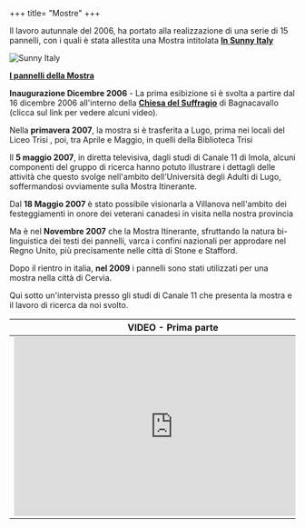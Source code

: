 +++
title= "Mostre"
+++

<!-- img src="/images/files/sunnyitaly.jpg" WIDTH="100" HEIGHT="100" -->


Il lavoro autunnale del 2006, ha portato alla realizzazione di una serie di 15 pannelli, con i quali è stata allestita una Mostra intitolata **[In Sunny Italy][sunny]**

![Sunny Italy](/images/files/sunnyitaly.jpg)

**[I pannelli della Mostra][pannelli]**
                                  
**Inaugurazione Dicembre 2006** - La prima esibizione si è svolta a partire dal 16 dicembre 2006 all'interno della **[Chiesa del Suffragio][bagnacavallo]** di Bagnacavallo (clicca sul link per vedere alcuni video). 

Nella **primavera 2007**, la mostra si è trasferita a Lugo, prima nei locali del 
Liceo Trisi , poi, tra Aprile e Maggio, in quelli della Biblioteca Trisi 

Il **5 maggio 2007**, in diretta televisiva, dagli studi di Canale 11 di Imola, alcuni
componenti del gruppo di ricerca hanno potuto illustrare i dettagli delle attività che
questo svolge nell'ambito dell'Università degli Adulti di Lugo, soffermandosi ovviamente
sulla Mostra Itinerante. 

Dal **18 Maggio 2007** è stato possibile visionarla a Villanova nell'ambito
dei festeggiamenti in onore dei veterani canadesi in visita nella nostra provincia

Ma è nel **Novembre 2007** che la Mostra Itinerante, sfruttando la natura bi-linguistica
dei testi dei pannelli, varca i confini nazionali per approdare nel Regno Unito, più
precisamente nelle città di  Stone e Stafford.

Dopo il rientro in italia, **nel 2009** i pannelli sono stati utilizzati per una mostra nella città di Cervia.

Qui sotto un'intervista presso gli studi di Canale 11 che presenta la mostra e il lavoro di ricerca da noi svolto.


VIDEO - Prima parte  | VIDEO - Seconda parte
---------------------|----------------------------
<iframe width="560" height="315" src="https://www.youtube.com/embed/Z891Qm4asUI" frameborder="0" allowfullscreen></iframe> | <iframe width="560" height="315" src="https://www.youtube.com/embed/aF5_cbBl8bE" frameborder="0" allowfullscreen></iframe>



<!-- table >
  <tr>
       <td width="50%"> "VIDEO - Prima parte" </td>
       <td width="50%"> "VIDEO - Seconda parte" </td>
</tr>    
<br>
<tr>
       <td width="50%"> 
<iframe width="560" height="315" src="https://www.youtube.com/embed/Z891Qm4asUI" frameborder="0" allowfullscreen></iframe>
</td>
       <td width="50%" >
<iframe width="560" height="315" src="https://www.youtube.com/embed/aF5_cbBl8bE" frameborder="0" allowfullscreen></iframe>
</td>
   </tr>

 </table-->

[sunny]: ./sunny-italy/
[bagnacavallo]: ./bagnacavallo/
[pannelli]: ./pannelli/